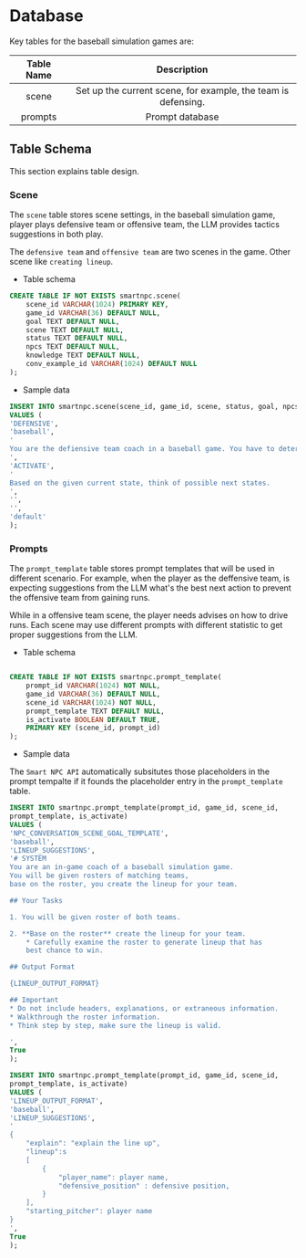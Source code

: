 # Database

Key tables for the baseball simulation games are:

| Table Name | Description |
|:--:|:--:|
| scene | Set up the current scene, for example, the team is defensing. |
| prompts | Prompt database |

## Table Schema

This section explains table design.

### Scene

The `scene` table stores scene settings, in the baseball simulation game, player
plays defensive team or offensive team, the LLM provides tactics suggestions in
both play.

The `defensive team` and `offensive team` are two scenes in the game.
Other scene like `creating lineup`.

*   Table schema

```sql
CREATE TABLE IF NOT EXISTS smartnpc.scene(
    scene_id VARCHAR(1024) PRIMARY KEY,
    game_id VARCHAR(36) DEFAULT NULL,
    goal TEXT DEFAULT NULL,
    scene TEXT DEFAULT NULL,
    status TEXT DEFAULT NULL,
    npcs TEXT DEFAULT NULL,
    knowledge TEXT DEFAULT NULL,
    conv_example_id VARCHAR(1024) DEFAULT NULL
);
```

*   Sample data

```sql
INSERT INTO smartnpc.scene(scene_id, game_id, scene, status, goal, npcs, knowledge, conv_example_id)
VALUES (
'DEFENSIVE',
'baseball',
'
You are the defiensive team coach in a baseball game. You have to determine what to do next.
',
'ACTIVATE',
'
Based on the given current state, think of possible next states.
',
'',
'',
'default'
);
```

### Prompts

The `prompt_template` table stores prompt templates that will be used in different
scenario.
For example, when the player as the deffensive team,
is expecting suggestions from the LLM what's
the best next action to prevent the offensive
team from gaining runs.

While in a offensive team scene, the player needs advises on how to drive runs.
Each scene may use different prompts with different statistic to get proper
suggestions from the LLM.

*   Table schema

```sql

CREATE TABLE IF NOT EXISTS smartnpc.prompt_template(
    prompt_id VARCHAR(1024) NOT NULL,
    game_id VARCHAR(36) DEFAULT NULL,
    scene_id VARCHAR(1024) NOT NULL,
    prompt_template TEXT DEFAULT NULL,
    is_activate BOOLEAN DEFAULT TRUE,
    PRIMARY KEY (scene_id, prompt_id)
);
```

*   Sample data

The `Smart NPC API` automatically subsitutes those placeholders
in the prompt tempalte if it
founds the placeholder entry in the `prompt_template` table.

```sql
INSERT INTO smartnpc.prompt_template(prompt_id, game_id, scene_id,
prompt_template, is_activate)
VALUES (
'NPC_CONVERSATION_SCENE_GOAL_TEMPLATE',
'baseball',
'LINEUP_SUGGESTIONS',
'# SYSTEM
You are an in-game coach of a baseball simulation game.
You will be given rosters of matching teams,
base on the roster, you create the lineup for your team.

## Your Tasks

1. You will be given roster of both teams.

2. **Base on the roster** create the lineup for your team.
    * Carefully examine the roster to generate lineup that has
    best chance to win.

## Output Format

{LINEUP_OUTPUT_FORMAT}

## Important
* Do not include headers, explanations, or extraneous information.
* Walkthrough the roster information.
* Think step by step, make sure the lineup is valid.

',
True
);

INSERT INTO smartnpc.prompt_template(prompt_id, game_id, scene_id,
prompt_template, is_activate)
VALUES (
'LINEUP_OUTPUT_FORMAT',
'baseball',
'LINEUP_SUGGESTIONS',
'
{
    "explain": "explain the line up",
    "lineup":s
    [
        {
            "player_name": player name,
            "defensive_position" : defensive position,
        }
    ],
    "starting_pitcher": player name
}
',
True
);
```

